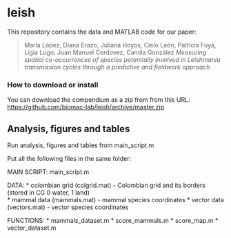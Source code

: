 # leish

This repository contains the data and MATLAB code for our paper:

> Marla López, Diana Erazo, Juliana Hoyos, Cielo León, Patricia Fuya, Ligia Lugo, Juan Manuel Cordovez, Camila González *Measuring spatial co-occurrences of species potentially involved in Leishmania transmission cycles through a predictive and fieldwork approach*
 
 
### How to download or install

You can download the compendium as a zip from from this URL:
<https://github.com/biomac-lab/leish/archive/master.zip>

## Analysis, figures and tables

Run analysis, figures and tables from main_script.m

Put all the following files in the same folder:

MAIN SCRIPT: main_script.m

DATA: * colombian grid (colgrid.mat) - Colombian grid and its borders (stored in CG 0 water, 1 land)        
      * mammal data (mammals.mat) - mammal species coordinates 
      * vector data (vectors.mat) - vector species coordinates  

FUNCTIONS: * mammals_dataset.m 
           * score_mammals.m 
           * score_map.m
           * vector_dataset.m
           

